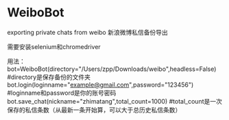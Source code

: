 # WeiboBot
exporting private chats from weibo 新浪微博私信备份导出

需要安装selenium和chromedriver

用法：
bot=WeiboBot(directory="/Users/zpp/Downloads/weibo",headless=False) #directory是保存备份的文件夹
bot.login(loginname="example@gmail.com",password="123456") #loginname和password是你的账号密码
bot.save_chat(nickname="zhimatang",total_count=1000) #total_count是一次保存的私信条数（从最新一条开始算，可以大于总历史私信条数）
